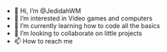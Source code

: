 - 👋 Hi, I’m @JedidahWM
- 👀 I’m interested in Video games and computers 
- 🌱 I’m currently learning how to code all the basics 
- 💞️ I’m looking to collaborate on little projects
- 📫 How to reach me 

<!---
JedidahWM/JedidahWM is a ✨ special ✨ repository because its `README.md` (this file) appears on your GitHub profile.
You can click the Preview link to take a look at your changes.
--->
